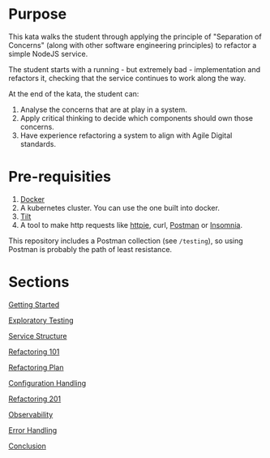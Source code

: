 # Purpose

This kata walks the student through applying the principle of "Separation of Concerns" (along with other software engineering principles) to refactor a simple NodeJS service.

The student starts with a running - but extremely bad - implementation and refactors it, checking that the service continues to work along the way.

At the end of the kata, the student can:
1. Analyse the concerns that are at play in a system.
2. Apply critical thinking to decide which components should own those concerns.
3. Have experience refactoring a system to align with Agile Digital standards.

# Pre-requisities

1. [Docker](https://docs.docker.com/get-docker/)
2. A kubernetes cluster. You can use the one built into docker.
3. [Tilt](https://docs.tilt.dev/install.html)
4. A tool to make http requests like [httpie](https://httpie.io/), curl, [Postman](https://www.postman.com/downloads/) or [Insomnia](https://insomnia.rest/).

This repository includes a Postman collection (see `/testing`), so using Postman is probably the path of least resistance.

# Sections

[Getting Started](sections/010_getting_started.md)

[Exploratory Testing](sections/020_exploratory_testing.md)

[Service Structure](sections/030_service_structure.md)

[Refactoring 101](sections/040_extract_to_functions.md)

[Refactoring Plan](sections/045_refactoring_plan.md)

[Configuration Handling](sections/050_handle_configuration.md)

[Refactoring 201](sections/060_more_services.md)

[Observability](sections/070_better_observability.md)

[Error Handling](sections/080_error_handling.md)

[Conclusion](sections/090_conclusion.md)
